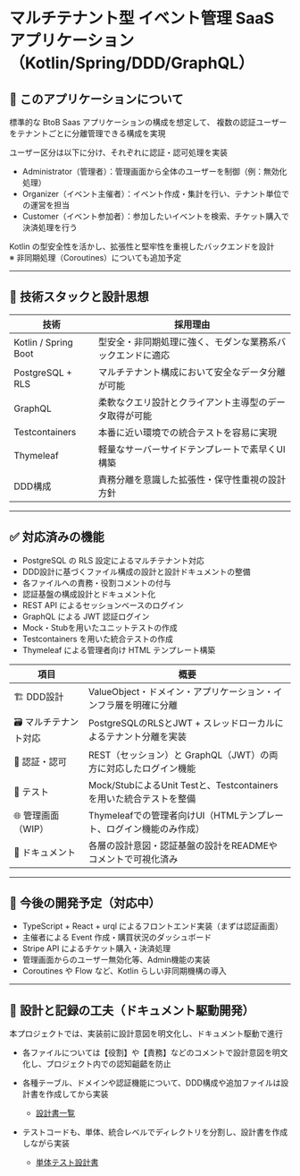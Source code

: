 # マルチテナント型 イベント管理 SaaS アプリケーション（Kotlin/Spring/DDD/GraphQL）

## 🎯 このアプリケーションについて

標準的な BtoB Saas アプリケーションの構成を想定して、 複数の認証ユーザーをテナントごとに分離管理できる構成を実現

ユーザー区分は以下に分け、それぞれに認証・認可処理を実装
- Administrator（管理者）：管理画面から全体のユーザーを制御（例：無効化処理）
- Organizer（イベント主催者）：イベント作成・集計を行い、テナント単位での運営を担当
- Customer（イベント参加者）：参加したいイベントを検索、チケット購入で決済処理を行う

Kotlin の型安全性を活かし、拡張性と堅牢性を重視したバックエンドを設計  
※ 非同期処理（Coroutines）についても追加予定

---

## 🔧 技術スタックと設計思想

| 技術 | 採用理由 |
|------|----------|
| Kotlin / Spring Boot | 型安全・非同期処理に強く、モダンな業務系バックエンドに適応 |
| PostgreSQL + RLS | マルチテナント構成において安全なデータ分離が可能 |
| GraphQL | 柔軟なクエリ設計とクライアント主導型のデータ取得が可能 |
| Testcontainers | 本番に近い環境での統合テストを容易に実現 |
| Thymeleaf | 軽量なサーバーサイドテンプレートで素早くUI構築 |
| DDD構成 | 責務分離を意識した拡張性・保守性重視の設計方針 |

---

## ✅ 対応済みの機能

- PostgreSQL の RLS 設定によるマルチテナント対応
- DDD設計に基づくファイル構成の設計と設計ドキュメントの整備
- 各ファイルへの責務・役割コメントの付与
- 認証基盤の構成設計とドキュメント化
- REST API によるセッションベースのログイン
- GraphQL による JWT 認証ログイン
- Mock・Stubを用いたユニットテストの作成
- Testcontainers を用いた統合テストの作成
- Thymeleaf による管理者向け HTML テンプレート構築

| 項目 | 概要                                                   |
|------|------------------------------------------------------|
| 🏗 DDD設計 | ValueObject・ドメイン・アプリケーション・インフラ層を明確に分離 |
| 🗃 マルチテナント対応 | PostgreSQLのRLSとJWT + スレッドローカルによるテナント分離を実装            |
| 🔐 認証・認可 | REST（セッション）と GraphQL（JWT）の両方に対応したログイン機能              |
| 🧪 テスト | Mock/StubによるUnit Testと、Testcontainersを用いた統合テストを整備    |
| 🌐 管理画面（WIP） | Thymeleafでの管理者向けUI（HTMLテンプレート、ログイン機能のみ作成）            |
| 📄 ドキュメント | 各層の設計意図・認証基盤の設計をREADMEやコメントで可視化済み                    |

---

## 🚧 今後の開発予定（対応中）

- TypeScript + React + urql によるフロントエンド実装（まずは認証画面）
- 主催者による Event 作成・購買状況のダッシュボード
- Stripe API によるチケット購入・決済処理
- 管理画面からのユーザー無効化等、Admin機能の実装
- Coroutines や Flow など、Kotlin らしい非同期機構の導入

---

## 📐 設計と記録の工夫（ドキュメント駆動開発）

本プロジェクトでは、実装前に設計意図を明文化し、ドキュメント駆動で進行

- 各ファイルについては【役割】や【責務】などのコメントで設計意図を明文化し、プロジェクト内での認知齟齬を防止

- 各種テーブル、ドメインや認証機能について、DDD構成や追加ファイルは設計書を作成してから実装
  - [設計書一覧](https://github.com/yuji91/kt-event-saas/tree/main/backend/docs)

- テストコードも、単体、統合レベルでディレクトリを分割し、設計書を作成しながら実装
  - [単体テスト設計書](https://github.com/yuji91/kt-event-saas/tree/main/backend/src/test/kotlin/com/example/kteventsaas/unit)
